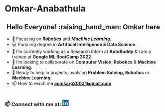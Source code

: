 # Omkar-Anabathula
<h2 align="center">Hello Everyone! :raising_hand_man: Omkar here </h2>


- :orange_book: Focusing on ***Robotics*** and ***Machine Learning***.
- :computer: Pursuing degree in **Artificial Intelligence & Data Science**.
- :telescope: I’m currently working as a Research Intern at **AutoBuddy** & I am a trainee at **Google ML BootCamp 2022**.
- :two_men_holding_hands: I’m looking to collaborate on **Computer Vision, Robotics** & **Machine Learning**.
- 💁 Ready to help in projects involving **Problem Solving, Robotics** or **Machine Learning**.
- 📫 How to reach me **aomkarg2003@gmail.com**
<h1></h1>



</a>
<span>
  <h3 >📫 Connect with me at: <a href="https://www.linkedin.com/in/omkar-a-770457134/"><img width=20px src="linkedin.svg" width=40></a></h3>
  
 </span>
  &nbsp&nbsp
 
 
